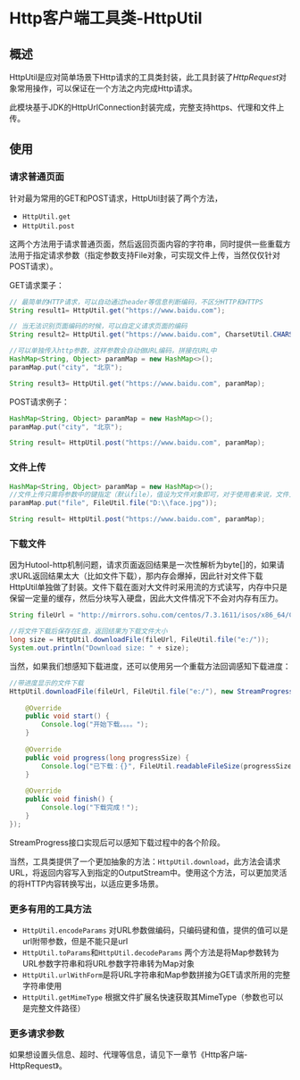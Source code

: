 Http客户端工具类-HttpUtil
===

## 概述
HttpUtil是应对简单场景下Http请求的工具类封装，此工具封装了*HttpRequest*对象常用操作，可以保证在一个方法之内完成Http请求。

此模块基于JDK的HttpUrlConnection封装完成，完整支持https、代理和文件上传。

## 使用

### 请求普通页面
针对最为常用的GET和POST请求，HttpUtil封装了两个方法，

- `HttpUtil.get`
- `HttpUtil.post`

这两个方法用于请求普通页面，然后返回页面内容的字符串，同时提供一些重载方法用于指定请求参数（指定参数支持File对象，可实现文件上传，当然仅仅针对POST请求）。

GET请求栗子：

```java
// 最简单的HTTP请求，可以自动通过header等信息判断编码，不区分HTTP和HTTPS
String result1= HttpUtil.get("https://www.baidu.com");

// 当无法识别页面编码的时候，可以自定义请求页面的编码
String result2= HttpUtil.get("https://www.baidu.com", CharsetUtil.CHARSET_UTF_8);

//可以单独传入http参数，这样参数会自动做URL编码，拼接在URL中
HashMap<String, Object> paramMap = new HashMap<>();
paramMap.put("city", "北京");

String result3= HttpUtil.get("https://www.baidu.com", paramMap);
```

POST请求例子：

```java
HashMap<String, Object> paramMap = new HashMap<>();
paramMap.put("city", "北京");

String result= HttpUtil.post("https://www.baidu.com", paramMap);
```

### 文件上传

```java
HashMap<String, Object> paramMap = new HashMap<>();
//文件上传只需将参数中的键指定（默认file），值设为文件对象即可，对于使用者来说，文件上传与普通表单提交并无区别
paramMap.put("file", FileUtil.file("D:\\face.jpg"));

String result= HttpUtil.post("https://www.baidu.com", paramMap);
```

### 下载文件
因为Hutool-http机制问题，请求页面返回结果是一次性解析为byte[]的，如果请求URL返回结果太大（比如文件下载），那内存会爆掉，因此针对文件下载HttpUtil单独做了封装。文件下载在面对大文件时采用流的方式读写，内存中只是保留一定量的缓存，然后分块写入硬盘，因此大文件情况下不会对内存有压力。

```java
String fileUrl = "http://mirrors.sohu.com/centos/7.3.1611/isos/x86_64/CentOS-7-x86_64-DVD-1611.iso";

//将文件下载后保存在E盘，返回结果为下载文件大小
long size = HttpUtil.downloadFile(fileUrl, FileUtil.file("e:/"));
System.out.println("Download size: " + size);
```

当然，如果我们想感知下载进度，还可以使用另一个重载方法回调感知下载进度：
```java
//带进度显示的文件下载
HttpUtil.downloadFile(fileUrl, FileUtil.file("e:/"), new StreamProgress(){
	
	@Override
	public void start() {
		Console.log("开始下载。。。。");
	}
	
	@Override
	public void progress(long progressSize) {
		Console.log("已下载：{}", FileUtil.readableFileSize(progressSize));
	}
	
	@Override
	public void finish() {
		Console.log("下载完成！");
	}
});
```

StreamProgress接口实现后可以感知下载过程中的各个阶段。

当然，工具类提供了一个更加抽象的方法：`HttpUtil.download`，此方法会请求URL，将返回内容写入到指定的OutputStream中。使用这个方法，可以更加灵活的将HTTP内容转换写出，以适应更多场景。

### 更多有用的工具方法

- `HttpUtil.encodeParams` 对URL参数做编码，只编码键和值，提供的值可以是url附带参数，但是不能只是url
- `HttpUtil.toParams`和`HttpUtil.decodeParams` 两个方法是将Map参数转为URL参数字符串和将URL参数字符串转为Map对象
- `HttpUtil.urlWithForm`是将URL字符串和Map参数拼接为GET请求所用的完整字符串使用
- `HttpUtil.getMimeType` 根据文件扩展名快速获取其MimeType（参数也可以是完整文件路径）

### 更多请求参数

如果想设置头信息、超时、代理等信息，请见下一章节《Http客户端-HttpRequest》。

